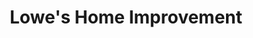 ---
title: "Lowe's Home Improvement"
url: /greensboro/lowes-home-improvement/
shop: doityourself
---
